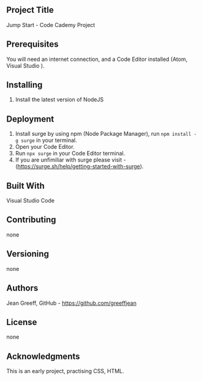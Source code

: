 ## Project Title
Jump Start - Code Cademy Project

## Prerequisites
You will need an internet connection, and a Code Editor installed (Atom, Visual Studio ).

## Installing
1. Install the latest version of NodeJS

## Deployment 
1. Install surge by using npm (Node Package Manager), run `npm install -g surge` in your terminal.
2. Open your Code Editor.
2. Run `npx surge` in your Code Editor terminal.
4. If you are unfimiliar with surge please visit - (https://surge.sh/help/getting-started-with-surge).

## Built With 
Visual Studio Code


## Contributing
none

## Versioning
none

## Authors
Jean Greeff, GitHub - https://github.com/greeffjean

## License
none

## Acknowledgments
This is an early project, practising CSS, HTML.


